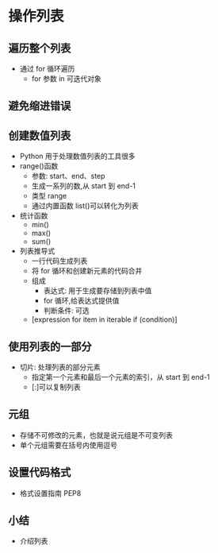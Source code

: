 # 操作列表

## 遍历整个列表

- 通过 for 循环遍历
  - for 参数 in 可迭代对象

## 避免缩进错误

## 创建数值列表

- Python 用于处理数值列表的工具很多
- range()函数
  - 参数: start、end、step
  - 生成一系列的数,从 start 到 end-1
  - 类型 range
  - 通过内置函数 list()可以转化为列表
- 统计函数
  - min()
  - max()
  - sum()
- 列表推导式
  - 一行代码生成列表
  - 将 for 循环和创建新元素的代码合并
  - 组成
    - 表达式: 用于生成要存储到列表中值
    - for 循环,给表达式提供值
    - 判断条件: 可选
  - [expression for item in iterable if (condition)]

## 使用列表的一部分

- 切片: 处理列表的部分元素
  - 指定第一个元素和最后一个元素的索引，从 start 到 end-1
  - [:]可以复制列表

## 元组

- 存储不可修改的元素，也就是说元组是不可变列表
- 单个元组需要在括号内使用逗号

## 设置代码格式

- 格式设置指南 PEP8

## 小结

- 介绍列表
